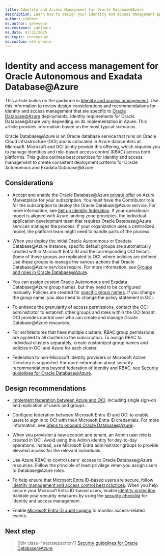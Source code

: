 ```yaml
---
title: Identity and Access Management for Oracle Database@Azure
description: Learn how to design your identity and access management approach for Oracle Database@Azure by focusing on security measures, user access, and system integration best practices.
author: sihbher
ms.author: gereyeso
ms.reviewer: janfaurs
ms.date: 01/31/2025
ms.topic: conceptual
ms.custom: e2e-oracle
---
```


# Identity and access management for Oracle Autonomous and Exadata Database@Azure

This article builds on the guidance in [Identity and access management](/azure/cloud-adoption-framework/ready/landing-zone/design-area/identity-access). Use this information to review design considerations and recommendations for identity and access management that are specific to [Oracle Database@Azure](/azure/oracle/oracle-db/database-overview) deployments. Identity requirements for Oracle Database@Azure vary depending on its implementation in Azure. This article provides information based on the most typical scenarios.

Oracle Database@Azure is an Oracle database service that runs on Oracle Cloud Infrastructure (OCI) and is colocated in Azure datacenters at Microsoft. Microsoft and OCI jointly provide this offering, which requires you to manage identities and role-based access control (RBAC) across both platforms. This guide outlines best practices for identity and access management to create consistent deployment patterns for Oracle Autonomous and Exadata Database@Azure.

## Considerations

- Accept and enable the Oracle Database@Azure [private offer](/marketplace/private-offers-overview) on Azure Marketplace for your subscription. You must have the Contributor role for the subscription to deploy the Oracle Database@Azure service. For more information, see [Set up identity federation](https://docs.oracle.com/iaas/Content/database-at-azure/oaaonboard-task-8.htm#oaaonboard_task_8). If your operational model is aligned with Azure landing zone principles, the individual application development team that requires Oracle Database@Azure services manages the process. If your organization uses a centralized model, the platform team might need to handle parts of the process.

- When you deploy the initial Oracle Autonomous or Exadata Database@Azure instance, specific default groups are automatically created within Microsoft Entra ID and the corresponding OCI tenant. Some of these groups are replicated to OCI, where policies are defined. Use these groups to manage the various actions that Oracle Database@Azure services require. For more information, see [Groups and roles in Oracle Database@Azure](/azure/oracle/oracle-db/oracle-database-groups-roles).

- You can assign custom Oracle Autonomous and Exadata Database@Azure group names, but they need to be configured manually. Policies are created for [specific group names](/azure/oracle/oracle-db/oracle-database-groups-roles). If you change the group name, you also need to change the policy statement in OCI.

- To enhance the granularity of access permissions, contact the OCI administrator to establish other groups and roles within the OCI tenant. OCI provides control over who can create and manage Oracle Database@Azure resources.

- For architectures that have multiple clusters, RBAC group permissions are applied to all clusters in the subscription. To assign RBAC to individual clusters separately, create customized group names and policies in OCI and Azure for each cluster.

- Federation to non-Microsoft identity providers or Microsoft Active Directory is supported. For more information about security recommendations beyond federation of identity and RBAC, see [Security guidelines for Oracle Database@Azure](./oracle-security-overview-odaa.md).

## Design recommendations

- [Implement federation between Azure and OCI](https://docs.oracle.com/iaas/Content/Identity/tutorials/azure_ad/lifecycle_azure/01-config-azure-template.htm#config-azure-template), including single sign-on and replication of users and groups.

- Configure federation between Microsoft Entra ID and OCI to enable users to sign in to OCI with their Microsoft Entra ID credentials. For more information, see [Steps to onboard Oracle Database@Azure](/azure/oracle/oracle-db/onboard-oracle-database#steps-to-onboard-oracle-databaseazure)).

- When you provision a new account and tenant, an Admin user role is created in OCI. Avoid using this Admin identity for day-to-day operations. Instead, use Microsoft Entra administrator groups to provide elevated access for the relevant individuals.

- Use Azure RBAC to control users' access to Oracle Database@Azure resources. Follow the principle of least privilege when you assign users to Database@Azure roles.

- To help ensure that Microsoft Entra ID-based users are secure, follow [identity management and access control best practices](/azure/security/fundamentals/identity-management-best-practices). When you help secure your Microsoft Entra ID-based users, enable [identity protection](/entra/id-protection/overview-identity-protection). Validate your security measures by using the [security checklist](/azure/security/fundamentals/steps-secure-identity) for identity and access management.

- Enable [Microsoft Entra ID audit logging](/entra/identity/monitoring-health/concept-audit-logs) to monitor access-related events.

## Next step

> [!div class="nextstepaction"]
> [Security guidelines for Oracle Database@Azure](./oracle-security-overview-odaa.md)
